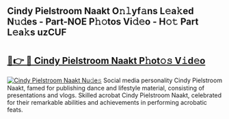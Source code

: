 ## Cindy Pielstroom Naakt O𝚗𝚕yf𝚊ns L𝚎a𝚔ed N𝚞𝚍es - Part-NOE P𝚑𝚘tos Vi𝚍𝚎o - H𝚘𝚝 Part L𝚎a𝚔s uzCUF

# <h2><a href="http://kf273bi.oniu.top/?m=Cindy+Pielstroom+Naakt">🔗👉 🔴 Cindy Pielstroom Naakt P𝚑ot𝚘𝚜 V𝚒d𝚎o</a></h2>

[![Cindy Pielstroom Naakt Nu𝚍e𝚜](https://i.imgur.com/0qMVB7G.gif)](http://kf273bi.oniu.top/?m=Cindy+Pielstroom+Naakt)
Social media personality Cindy Pielstroom Naakt, famed for publishing dance and lifestyle material, consisting of presentations and vlogs. Skilled acrobat Cindy Pielstroom Naakt, celebrated for their remarkable abilities and achievements in performing acrobatic feats.  
